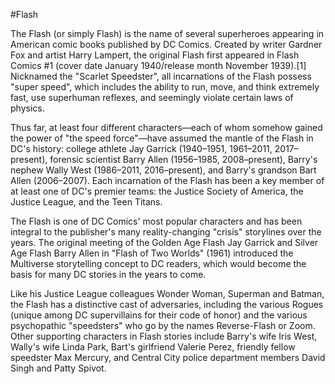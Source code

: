 #Flash

The Flash (or simply Flash) is the name of several superheroes appearing in American comic books published by DC Comics. Created by writer Gardner Fox and artist Harry Lampert, the original Flash first appeared in Flash Comics #1 (cover date January 1940/release month November 1939).[1] Nicknamed the "Scarlet Speedster", all incarnations of the Flash possess "super speed", which includes the ability to run, move, and think extremely fast, use superhuman reflexes, and seemingly violate certain laws of physics.

Thus far, at least four different characters—each of whom somehow gained the power of "the speed force"—have assumed the mantle of the Flash in DC's history: college athlete Jay Garrick (1940–1951, 1961–2011, 2017–present), forensic scientist Barry Allen (1956–1985, 2008–present), Barry's nephew Wally West (1986–2011, 2016–present), and Barry's grandson Bart Allen (2006–2007). Each incarnation of the Flash has been a key member of at least one of DC's premier teams: the Justice Society of America, the Justice League, and the Teen Titans.

The Flash is one of DC Comics' most popular characters and has been integral to the publisher's many reality-changing "crisis" storylines over the years. The original meeting of the Golden Age Flash Jay Garrick and Silver Age Flash Barry Allen in "Flash of Two Worlds" (1961) introduced the Multiverse storytelling concept to DC readers, which would become the basis for many DC stories in the years to come.

Like his Justice League colleagues Wonder Woman, Superman and Batman, the Flash has a distinctive cast of adversaries, including the various Rogues (unique among DC supervillains for their code of honor) and the various psychopathic "speedsters" who go by the names Reverse-Flash or Zoom. Other supporting characters in Flash stories include Barry's wife Iris West, Wally's wife Linda Park, Bart's girlfriend Valerie Perez, friendly fellow speedster Max Mercury, and Central City police department members David Singh and Patty Spivot.

